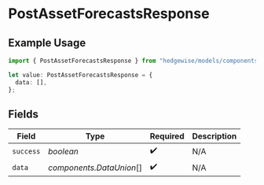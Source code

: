 # PostAssetForecastsResponse

## Example Usage

```typescript
import { PostAssetForecastsResponse } from "hedgewise/models/components";

let value: PostAssetForecastsResponse = {
  data: [],
};
```

## Fields

| Field                    | Type                     | Required                 | Description              |
| ------------------------ | ------------------------ | ------------------------ | ------------------------ |
| `success`                | *boolean*                | :heavy_check_mark:       | N/A                      |
| `data`                   | *components.DataUnion*[] | :heavy_check_mark:       | N/A                      |
